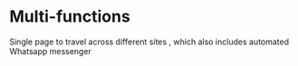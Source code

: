 # Multi-functions
Single page to travel across different sites , which also includes automated Whatsapp messenger
